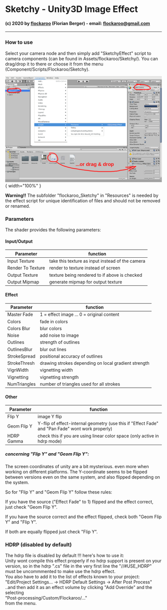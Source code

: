 # Sketchy - Unity3D Image Effect
#### (c) 2020 by [flockaroo](http://www.flockaroo.at) (Florian Berger) - email: <flockaroo@gmail.com>

******

### How to use

Select your camera node and then simply add "SketchyEffect" script to camera components (can be found in Assets/flockaroo/Sketchy/).
You can drag/drop it to there or choose it from the menu (Component/Scripts/Flockaroo/Sketchy).

![How to use - Image](howto.png){ width="100%" }

__Warning!!__ The subfolder "flockaroo_Sketchy" in "Resources" is needed by the effect script for unique identification of files and should not be removed or renamed.

<div style="page-break-after: always;"></div>

### Parameters

The shader provides the following parameters:

#### Input/Output
 | Parameter       | function
 |-----------------|--------------
 | Input Texture   | take this texture as input instead of the camera
 | Render To Texture | render to texture instead of screen
 | Output Texture  | texture being rendered to if above is checked
 | Output Mipmap   | generate mipmap for output texture

#### Effect
 | Parameter       | function
 |-----------------|--------------
 | Master Fade     | 1 = effect image ... 0 = original content
 | Colors          | fade in colors
 | Colors Blur     | blur colors
 | Noise           | add noise to image
 | Outlines        | strength of outlines
 | OutlinesBlur    | blur out lines
 | StrokeSpread    | positional accuracy of outlines
 | StrokeThresh    | drawing strokes depending on local gradient strength
 | VignWidth       | vignetting width
 | Vignetting      | vignetting strength
 | NumTriangles    | number of triangles used for all strokes
<!--params-->

<!--##### Some Hints:
...-->

<!--<div style="page-break-after: always;"></div>-->

#### Other
 | Parameter       | function
 |-----------------|--------------
 | Flip Y          | image Y flip
 | Geom Flip Y     | Y-flip of effect-internal geometry (use this if "Effect Fade" and "Pan Fade" wont work properly)
 | HDRP Gamma      | check this if you are using linear color space (only active in hdrp mode)
 
##### concerning "Flip Y" and "Geom Flip Y":
The screen coordinates of unity are a bit mysterious. even more when working on different platforms. The Y-coordinate seems to be flipped between versions even on the same system, and also flipped depending on the system.

So for "Flip Y" and "Geom Flip Y" follow these rules:

If you have the source ("Effect Fade" to 1) flipped and the effect correct, just check "Geom Flip Y".

If you have the source correct and the effect flipped, check both "Geom Flip Y" and "Flip Y". 

If both are equally flipped just check "Flip Y". 

### HDRP (disabled by default)
The hdrp file is disabled by default !!! here's how to use it: <br>
Unity wont compile this effect properly if no hdrp support is present
on your version, so in the hdrp ".cs" file in the very first line the "//#USE_HDRP" must be uncommmented to make use the hdrp effect.<br>
You also have to add it to the list of effects known to your project:<br>
"Edit/Project Settings... -> HDRP Default Settings -> After Post Process"<br>
..and then add it as an effect volume by clicking "Add Override" and the
selecting <br>"Post-processing/Custom/Flockaroo/..." <br>from the menu.
